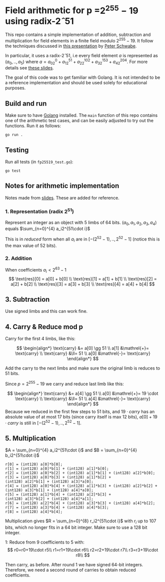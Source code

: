 # Field arithmetic for p =$2^{255}-19$ using radix-$2ˆ{51}$

This repo contains a simple implementation of addition, subtraction and multiplication for field elements in a finite field modulo $2^{255}-19$. It follow the techniques discussed in [this presentation](https://cryptojedi.org/peter/data/pairing-20131122.pdf) by [Peter Schwabe](https://cryptojedi.org/peter/index.shtml).

In particular, it uses a radix-$2ˆ{51}$, i.e every field element $a$ is represented as $(a_0,..,a_5)$ where $a = a_02^0+a_12^{51}+a_22^{102}+a_32^{153}+a_42^{204}$. For more details see [these slides](https://cryptojedi.org/peter/data/pairing-20131122.pdf).

The goal of this code was to get familiar with Golang. It is not intended to be a reference implementation and should be used solely for educational purposes.

## Build and run

Make sure to have [Golang](https://go.dev/doc/install) installed. 
The `main` function of this repo contains one of the arithmetic test cases, and can be easily adjusted to try out the functions. Run it as follows:

```
go run .
```

## Testing 
Run all tests (in `fp25519_test.go`):
```
go test
```

## Notes for arithmetic implementation

Notes made from [slides](https://cryptojedi.org/peter/data/pairing-20131122.pdf). These are added for reference. 

### 1. Representation (radix $2^{51}$)

Represent an integer as an object with 5 limbs of 64 bits. 
$(a_0,a_1,a_2,a_3,a_4)$ equals $\sum_{n=0}^{4} a_i2^{51\cdot i}$

This is in *reduced* form when all $a_i$ are in $[-(2^{52}-1),..,2^{52}-1]$ (notice this is the max value of 52 bits). 

### 2. Addition

When coefficients $a_i < 2^{63}-1$
$$
\text{res}[0] = a[0] + b[0] \\
\text{res}[1] = a[1] + b[1] \\
\text{res}[2] = a[2] + b[2] \\
\text{res}[3] = a[3] + b[3] \\
\text{res}[4] = a[4] + b[4]
$$
## 3. Subtraction

Use signed limbs and this can work fine. 

## 4. Carry & Reduce mod p

Carry for the first $4$ limbs, like this:


$$
\begin{align*}
\text{carry} &= a[0] \gg 51 \\
a[1] &\mathrel{+}= \text{carry} \\
\text{carry} &\ll= 51 \\
a[0] &\mathrel{-}= \text{carry}
\end{align*}
$$

Add the carry to the next limbs and make sure the original limb is reduces to 51 bits. 

Since $p = 2^{255}-19$ we carry and reduce last limb like this:

$$
\begin{align*}
\text{carry} &= a[4] \gg 51 \\
a[0] &\mathrel{+}= 19 \cdot \text{carry} \\
\text{carry} &\ll= 51 \\
a[4] &\mathrel{-}= \text{carry}
\end{align*}
$$
Because we reduced in the first few steps to 51 bits, and $19\cdot carry$ has an absolute value of at most 17 bits (since carry itself is max 12 bits), $a[0]+19\cdot carry$ is still in $[-(2^{52}-1),..,2^{52}-1]$.  

## 5. Multiplication

$A = \sum_{n=0}^{4} a_i2^{51\cdot i}$ and $B = \sum_{n=0}^{4} b_i2^{51\cdot i}$

```
r[0] = (int128) a[0]*b[0];
r[1] = (int128) a[0]*b[1] + (int128) a[1]*b[0];
r[2] = (int128) a[0]*b[2] + (int128) a[1]*b[1] + (int128) a[2]*b[0];
r[3] = (int128) a[0]*b[3] + (int128) a[1]*b[2] + 
(int128) a[2]*b[1] + (int128) a[3]*a[0];
r[4] = (int128) a[0]*b[4] + (int128) a[1]*b[3] + (int128) a[2]*b[2] + 
(int128) a[3]*b[1] + (int128) a[4]*a[0];
r[5] = (int128) a[1]*b[4] + (int128) a[2]*b[3] + 
(int128) a[3]*b[2] + (int128) a[4]*a[1];
r[6] = (int128) a[2]*b[4] + (int128) a[3]*b[3] + (int128) a[4]*b[2];
r[7] = (int128) a[3]*b[4] + (int128) a[4]*b[3];
r[8] = (int128) a[4]*b[4];
```

Multiplication gives $R = \sum_{n=0}^{8} r_i2^{51\cdot i}$ with $r_i$ up to 107 bits, which no longer fits in a 64 bit integer. Make sure to use a 128 bit integer. 

1: Reduce from 9 coefficients to 5 with:
$$
r0=r0+19\cdot r5\\
r1=r1+19\cdot r6\\
r2=r2+19\cdot r7\\
r3=r3+19\cdot r8\\
$$

Then carry, as before. After round 1 we have signed 64-bit integers. Therefore, we need a second round of carries to obtain reduced coefficients. 